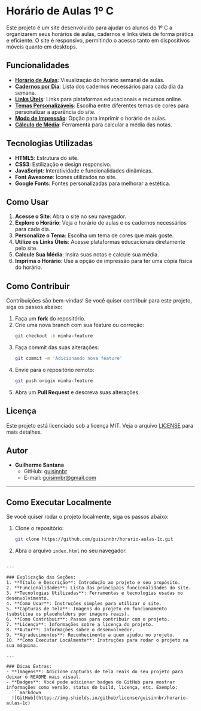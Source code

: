 # Horário de Aulas 1º C

Este projeto é um site desenvolvido para ajudar os alunos do 1º C a organizarem seus horários de aulas, cadernos e links úteis de forma prática e eficiente. O site é responsivo, permitindo o acesso tanto em dispositivos móveis quanto em desktops.

## Funcionalidades

- **[Horário de Aulas](https://guisinnbr.github.io/hubsp/#horario)**: Visualização do horário semanal de aulas.
- **[Cadernos por Dia](https://guisinnbr.github.io/hubsp/#cadernos)**: Lista dos cadernos necessários para cada dia da semana.
- **[Links Úteis](https://guisinnbr.github.io/hubsp/#links-uteis)**: Links para plataformas educacionais e recursos online.
- **[Temas Personalizáveis](https://guisinnbr.github.io/hubsp/)**: Escolha entre diferentes temas de cores para personalizar a aparência do site.
- **[Modo de Impressão](https://guisinnbr.github.io/hubsp/)**: Opção para imprimir o horário de aulas.
- **[Cálculo de Média](https://guisinnbr.github.io/hubsp/#cadernos)**: Ferramenta para calcular a média das notas.

## Tecnologias Utilizadas

- **HTML5**: Estrutura do site.
- **CSS3**: Estilização e design responsivo.
- **JavaScript**: Interatividade e funcionalidades dinâmicas.
- **Font Awesome**: Ícones utilizados no site.
- **Google Fonts**: Fontes personalizadas para melhorar a estética.

## Como Usar

1. **Acesse o Site**: Abra o site no seu navegador.
2. **Explore o Horário**: Veja o horário de aulas e os cadernos necessários para cada dia.
3. **Personalize o Tema**: Escolha um tema de cores que mais goste.
4. **Utilize os Links Úteis**: Acesse plataformas educacionais diretamente pelo site.
5. **Calcule Sua Média**: Insira suas notas e calcule sua média.
6. **Imprima o Horário**: Use a opção de impressão para ter uma cópia física do horário.

## Como Contribuir

Contribuições são bem-vindas! Se você quiser contribuir para este projeto, siga os passos abaixo:

1. Faça um **fork** do repositório.
2. Crie uma nova branch com sua feature ou correção:  
   ```bash
   git checkout -b minha-feature
   ```
3. Faça commit das suas alterações:  
   ```bash
   git commit -m 'Adicionando nova feature'
   ```
4. Envie para o repositório remoto:  
   ```bash
   git push origin minha-feature
   ```
5. Abra um **Pull Request** e descreva suas alterações.

## Licença

Este projeto está licenciado sob a licença MIT. Veja o arquivo [LICENSE](LICENSE) para mais detalhes.

## Autor

- **Guilherme Santana**  
  - GitHub: [guisinnbr](https://github.com/guisinnbr)  
  - E-mail: guisinnbr@gmail.com
    
---

## Como Executar Localmente

Se você quiser rodar o projeto localmente, siga os passos abaixo:

1. Clone o repositório:
   ```bash
   git clone https://github.com/guisinnbr/horario-aulas-1c.git
   ```
2. Abra o arquivo `index.html` no seu navegador.

```

---

### Explicação das Seções:
1. **Título e Descrição**: Introdução ao projeto e seu propósito.
2. **Funcionalidades**: Lista das principais funcionalidades do site.
3. **Tecnologias Utilizadas**: Ferramentas e tecnologias usadas no desenvolvimento.
4. **Como Usar**: Instruções simples para utilizar o site.
5. **Capturas de Tela**: Imagens do projeto em funcionamento (substitua os placeholders por imagens reais).
6. **Como Contribuir**: Passos para contribuir com o projeto.
7. **Licença**: Informações sobre a licença do projeto.
8. **Autor**: Informações sobre o desenvolvedor.
9. **Agradecimentos**: Reconhecimento a quem ajudou no projeto.
10. **Como Executar Localmente**: Instruções para rodar o projeto na sua máquina.

---

### Dicas Extras:
- **Imagens**: Adicione capturas de tela reais do seu projeto para deixar o README mais visual.
- **Badges**: Você pode adicionar badges do GitHub para mostrar informações como versão, status do build, licença, etc. Exemplo:
  ```markdown
  ![GitHub](https://img.shields.io/github/license/guisinnbr/horario-aulas-1c)
